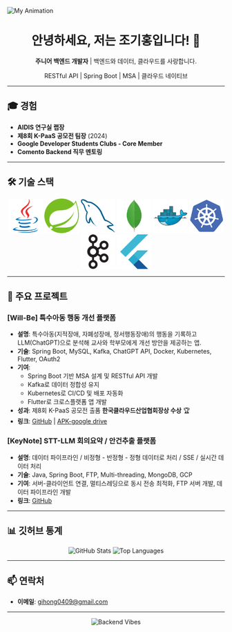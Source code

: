 
![My Animation](https://raw.githubusercontent.com/gihongjo/gihongjo/main/assets/gihong-github.gif)



<h1 align="center">안녕하세요, 저는 조기홍입니다! 👋</h1>
<p align="center"><strong>주니어 백엔드 개발자</strong> | 백엔드와 데이터, 클라우드를 사랑합니다.</p>
<p align="center">RESTful API | Spring Boot | MSA | 클라우드 네이티브</p>




---
## 🎓 경험
- **AIDIS 연구실 랩장**
- **제8회 K-PaaS 공모전 팀장** (2024)
- **Google Developer Students Clubs - Core Member**
- **Comento Backend 직무 멘토링**

---

## 🛠️ 기술 스택
<p align="center">
  <a href="https://www.java.com/" target="_blank"><img src="https://raw.githubusercontent.com/gihongjo/gihongjo/main/assets/icons/Java.png" alt="Java" width="80"></a>
  <a href="https://spring.io/projects/spring-boot" target="_blank"><img src="https://raw.githubusercontent.com/gihongjo/gihongjo/main/assets/icons/Spring.png" alt="Spring Boot" width="80"></a>
  <a href="https://www.mysql.com/" target="_blank"><img src="https://raw.githubusercontent.com/gihongjo/gihongjo/main/assets/icons/MySQL.png" alt="MySQL" width="80"></a>
  <a href="https://www.mongodb.com/" target="_blank"><img src="https://raw.githubusercontent.com/gihongjo/gihongjo/main/assets/icons/MongoDB.png" alt="MongoDB" width="80"></a>
  <a href="https://www.docker.com/" target="_blank"><img src="https://raw.githubusercontent.com/gihongjo/gihongjo/main/assets/icons/Docker.png" alt="Docker" width="80"></a>
  <a href="https://kubernetes.io/" target="_blank"><img src="https://raw.githubusercontent.com/gihongjo/gihongjo/main/assets/icons/Kubernetes.png" alt="Kubernetes" width="80"></a>
  <a href="https://kafka.apache.org/" target="_blank"><img src="https://raw.githubusercontent.com/gihongjo/gihongjo/main/assets/icons/Apache%20Kafka.png" alt="Kafka" width="80"></a>
  <a href="https://flutter.dev/" target="_blank"><img src="https://raw.githubusercontent.com/gihongjo/gihongjo/main/assets/icons/Flutter.png" alt="Flutter" width="80"></a>
</p>

---

## 🚀 주요 프로젝트

### **[Will-Be] 특수아동 행동 개선 플랫폼**
- **설명**: 특수아동(지적장애, 자폐성장애, 정서행동장애)의 행동을 기록하고 LLM(ChatGPT)으로 분석해 교사와 학부모에게 개선 방안을 제공하는 앱.  
- **기술**: Spring Boot, MySQL, Kafka, ChatGPT API, Docker, Kubernetes, Flutter, OAuth2  
- **기여**:  
  - Spring Boot 기반 MSA 설계 및 RESTful API 개발  
  - Kafka로 데이터 정합성 유지
  - Kubernetes로 CI/CD 및 배포 자동화  
  - Flutter로 크로스플랫폼 앱 개발  
- **성과**: 제8회 K-PaaS 공모전 출품 **한국클라우드산업협회장상 수상** 🏆 
- **링크**: [GitHub](https://github.com/gihongjo/TeamA) | [APK-google drive](https://drive.google.com/file/d/1LQ47RjRqX73JRwM--bDuj_z_4ilDkj1X/view?usp=drive_link)

### **[KeyNote] STT-LLM 회의요약 / 안건추출 플랫폼**
- **설명**: 데이터 파이프라인 / 비정형 - 반정형 - 정형 데이터로 처리 / SSE / 실시간 데이터 처리 
- **기술**: Java, Spring Boot, FTP, Multi-threading, MongoDB, GCP
- **기여**: 서버-클라이언트 연결, 멀티스레딩으로 동시 전송 최적화, FTP 서버 개발, 데이터 파이프라인 개발
- **링크**: [GitHub](https://github.com/onezero-dju/2024-UCD_FTP_SERVER/tree/master)

---

## 📊 깃허브 통계
<p align="center">
  <img src="https://github-readme-stats.vercel.app/api?username=gihongjo&show_icons=true&theme=radical" alt="GitHub Stats">
  <img src="https://github-readme-stats.vercel.app/api/top-langs/?username=gihongjo&layout=compact&theme=radical" alt="Top Languages">
</p>

---

## 📫 연락처
- **이메일**: [gihong0409@gmail.com](mailto:gihong0409@gmail.com)  


---



<p align="center">
  <img src="https://media.giphy.com/media/xT1R9Z13dMqsATLrxe/giphy.gif" alt="Backend Vibes" width="200">
</p>
